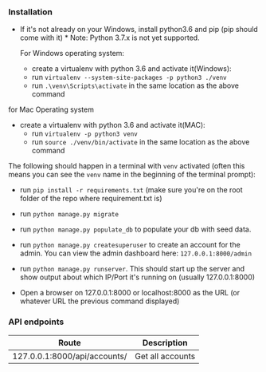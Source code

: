 ### Installation
- If it's not already on your Windows, install python3.6 and pip (pip should come with it) \* Note: Python 3.7.x is not yet supported.
  

  For Windows operating system:
  - create a virtualenv with python 3.6 and activate it(Windows):
  - run `virtualenv --system-site-packages -p python3 ./venv`
  - run `.\venv\Scripts\activate` in the same location as the above command

for Mac Operating system
- create a virtualenv with python 3.6 and activate it(MAC):
  - run `virtualenv -p python3 venv`
  - run `source ./venv/bin/activate` in the same location as the above command

The following should happen in a terminal with `venv` activated (often this means you can see the `venv` name in the beginning of the terminal prompt):

- run `pip install -r requirements.txt` (make sure you're on the root folder of the repo where requirement.txt is)

- run `python manage.py migrate`

- run `python manage.py populate_db` to populate your db with seed data.

- run `python manage.py createsuperuser` to create an account for the admin. You can view the admin dashboard here: `127.0.0.1:8000/admin`

- run `python manage.py runserver`.
  This should start up the server and show output about which IP/Port it's running on (usually 127.0.0.1:8000)

- Open a browser on 127.0.0.1:8000 or localhost:8000 as the URL (or whatever URL the previous command displayed)


### API endpoints

| Route | Description |
| ------ | ------ |
| 127.0.0.1:8000/api/accounts/ | Get all accounts |

